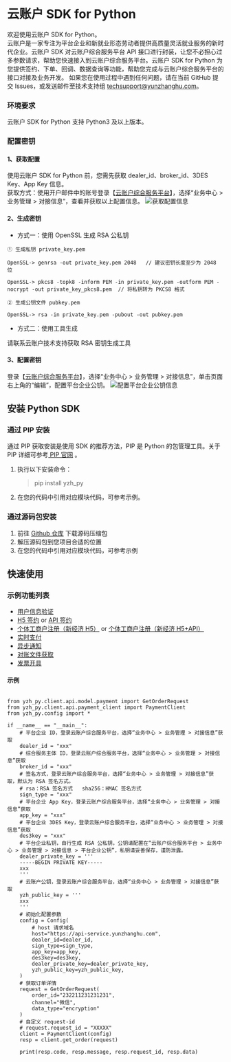 # 云账户 SDK for Python

欢迎使用云账户 SDK for Python。  
云账户是一家专注为平台企业和新就业形态劳动者提供高质量灵活就业服务的新时代企业。云账户 SDK 对云账户综合服务平台 API 接口进行封装，让您不必担心过多参数请求，帮助您快速接入到云账户综合服务平台。云账户 SDK for Python 为您提供签约、下单、回调、数据查询等功能，帮助您完成与云账户综合服务平台的接口对接及业务开发。
如果您在使用过程中遇到任何问题，请在当前 GitHub 提交 Issues，或发送邮件至技术支持组 [techsupport@yunzhanghu.com](mailto:techsupport@yunzhanghu.com)。

### 环境要求

云账户 SDK for Python 支持 Python3 及以上版本。

### 配置密钥

#### 1、获取配置

使用云账户 SDK for Python 前，您需先获取 dealer_id、broker_id、3DES Key、App Key 信息。    
获取方式：使用开户邮件中的账号登录【[云账户综合服务平台](https://service.yunzhanghu.com)】，选择“业务中心 > 业务管理 > 对接信息”，查看并获取以上配置信息。
![获取配置信息](https://yos.yunzhanghu.com/getobject/duijiexinxi.png?isAttachment=false&fileID=9487bd54b93a5abf49003c2b8ce7e069bfa24220&signature=X%2BR7PocQgPqSpR2xM1TgYU6lAapr%2FB9p3aFof03Gcfw%3D)

#### 2、生成密钥

- 方式一：使用 OpenSSL 生成 RSA 公私钥

```
① ⽣成私钥 private_key.pem

OpenSSL-> genrsa -out private_key.pem 2048   // 建议密钥⻓度⾄少为 2048 位

OpenSSL-> pkcs8 -topk8 -inform PEM -in private_key.pem -outform PEM -nocrypt -out private_key_pkcs8.pem  // 将私钥转为 PKCS8 格式 

② ⽣成公钥⽂件 pubkey.pem

OpenSSL-> rsa -in private_key.pem -pubout -out pubkey.pem

```

- 方式二：使用工具生成

请联系云账户技术支持获取 RSA 密钥生成工具

#### 3、配置密钥

登录【[云账户综合服务平台](https://service.yunzhanghu.com)】，选择“业务中心 > 业务管理 > 对接信息”，单击页面右上角的“编辑”，配置平台企业公钥。
![配置平台企业公钥信息](https://yos.yunzhanghu.com/getobject/dujiexinxi-2.png?isAttachment=false&fileID=84e3cd1684a61c1e32eb0e7b7f43390cd053206b&signature=mqW8Zbk7h3gYXfzjR99pK%2B0pgVLcLly3VjBB2KsqDvQ%3D)


## 安装 Python SDK

### 通过 PIP 安装

通过 PIP 获取安装是使用 SDK 的推荐方法，PIP 是  Python 的包管理工具。关于 PIP 详细可参考[ PIP 官网](https://pypi.org/) 。

1. 执行以下安装命令：

   > pip install yzh_py

2. 在您的代码中引用对应模块代码，可参考示例。

### 通过源码包安装

1. 前往 [Github 仓库](https://github.com/YunzhanghuOpen/sdk-python) 下载源码压缩包
2. 解压源码包到您项目合适的位置
3. 在您的代码中引用对应模块代码，可参考示例


## 快速使用

### 示例功能列表

- [用户信息验证](./yzh_py/example/authentication_example.py)
- [H5 签约](./yzh_py/example/h5usersign_example.py) or [API 签约](./yzh_py/example/apiusersign_example.py)
- [个体工商户注册（新经济 H5）](./yzh_py/example/bizlicxjjh5_example.py) or [个体工商户注册（新经济 H5+API）](./yzh_py/example/bizlicxjjh5api_example.py)
- [实时支付](./yzh_py/example/payment_example.py)
- [异步通知](./yzh_py/example/notify_example.py)
- [对账文件获取](./yzh_py/example/dataservice_example.py)
- [发票开具](./yzh_py/example/invoice_example.py)

#### 示例

```

from yzh_py.client.api.model.payment import GetOrderRequest
from yzh_py.client.api.payment_client import PaymentClient
from yzh_py.config import *

if __name__ == "__main__":
    # 平台企业 ID，登录云账户综合服务平台，选择“业务中心 > 业务管理 > 对接信息”获取
    dealer_id = "xxx"
    # 综合服务主体 ID，登录云账户综合服务平台，选择“业务中心 > 业务管理 > 对接信息”获取
    broker_id = "xxx"
    # 签名方式，登录云账户综合服务平台，选择“业务中心 > 业务管理 > 对接信息”获取，默认为 RSA 签名方式。
    # rsa：RSA 签名方式   sha256：HMAC 签名方式
    sign_type = "xxx"
    # 平台企业 App Key，登录云账户综合服务平台，选择“业务中心 > 业务管理 > 对接信息”获取
    app_key = "xxx"
    # 平台企业 3DES Key，登录云账户综合服务平台，选择“业务中心 > 业务管理 > 对接信息”获取
    des3key = "xxx"
    # 平台企业私钥，自行生成 RSA 公私钥，公钥请配置在“云账户综合服务平台 > 业务中心 > 业务管理 > 对接信息 > 平台企业公钥”，私钥请妥善保存，谨防泄露。
    dealer_private_key = '''
    -----BEGIN PRIVATE KEY-----
    xxx
    '''
    # 云账户公钥，登录云账户综合服务平台，选择“业务中心 > 业务管理 > 对接信息”获取
    yzh_public_key = '''
    xxx
    '''
    # 初始化配置参数
    config = Config(
        # host 请求域名
        host="https://api-service.yunzhanghu.com",
        dealer_id=dealer_id,
        sign_type=sign_type,
        app_key=app_key,
        des3key=des3key,
        dealer_private_key=dealer_private_key,
        yzh_public_key=yzh_public_key,
    )
    # 获取订单详情
    request = GetOrderRequest(
        order_id="232211231231231",
        channel="微信",
        data_type="encryption"
    )
    # 自定义 request-id
    # request.request_id = "XXXXX"
    client = PaymentClient(config)
    resp = client.get_order(request)

    print(resp.code, resp.message, resp.request_id, resp.data)

```
